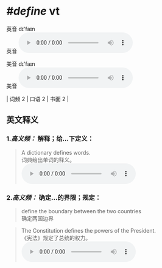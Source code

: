 # ***\#define*** vt
英音 dɪ'faɪn  
英音
<audio src="./media/define-B.aac" controls="controls"></audio>

美音 dɪ'faɪn  
美音
<audio src="./media/define.aac" controls="controls"></audio>



| 词频 2 | 口语 2 | 书面 2 |  

英文释义
---
### 1.*高义频：* **解释；给…下定义：**  

 > A dictionary defines words.   
 > 词典给出单词的释义。    
<audio src="./media/define-1.aac" controls="controls"></audio>

### 2.*高义频：* **确定…的界限；规定：**  

 > define the boundary between the two countries   
 > 确定两国边界    

 > The Constitution defines the powers of the President.  
 > 《宪法》规定了总统的权力。    
<audio src="./media/define-2.aac" controls="controls"></audio>


